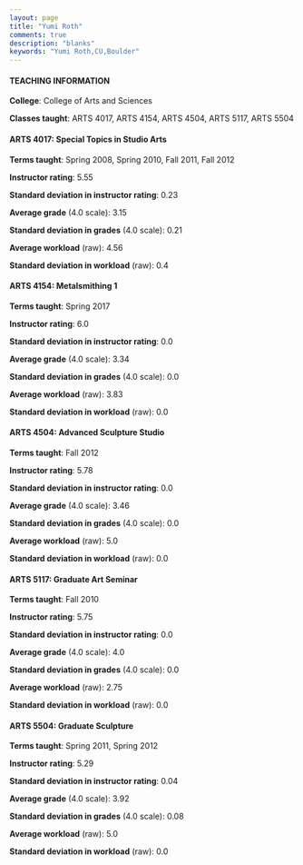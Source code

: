 ```yaml
---
layout: page
title: "Yumi Roth" 
comments: true
description: "blanks"
keywords: "Yumi Roth,CU,Boulder"
---
```

<head>
<script src="https://ajax.googleapis.com/ajax/libs/jquery/2.1.3/jquery.min.js"></script>
<script src="https://dl.dropboxusercontent.com/s/pc42nxpaw1ea4o9/highcharts.js?dl=0"></script>
<!-- <script src="../assets/js/highcharts.js"></script> -->
<style type="text/css">@font-face {
	font-family: "Bebas Neue";
	src: url(https://www.filehosting.org/file/details/544349/BebasNeue Regular.otf) format("opentype");
	}
	h1.Bebas { 
		font-family: "Bebas Neue", Verdana, Tahoma;
	}
</style>
</head>
	   
#### TEACHING INFORMATION

**College**: College of Arts and Sciences

**Classes taught**: ARTS 4017, ARTS 4154, ARTS 4504, ARTS 5117, ARTS 5504

#### ARTS 4017: Special Topics in Studio Arts

**Terms taught**: Spring 2008, Spring 2010, Fall 2011, Fall 2012

**Instructor rating**: 5.55

**Standard deviation in instructor rating**: 0.23

**Average grade** (4.0 scale): 3.15

**Standard deviation in grades** (4.0 scale): 0.21

**Average workload** (raw): 4.56

**Standard deviation in workload** (raw): 0.4

#### ARTS 4154: Metalsmithing 1

**Terms taught**: Spring 2017

**Instructor rating**: 6.0

**Standard deviation in instructor rating**: 0.0

**Average grade** (4.0 scale): 3.34

**Standard deviation in grades** (4.0 scale): 0.0

**Average workload** (raw): 3.83

**Standard deviation in workload** (raw): 0.0

#### ARTS 4504: Advanced Sculpture Studio

**Terms taught**: Fall 2012

**Instructor rating**: 5.78

**Standard deviation in instructor rating**: 0.0

**Average grade** (4.0 scale): 3.46

**Standard deviation in grades** (4.0 scale): 0.0

**Average workload** (raw): 5.0

**Standard deviation in workload** (raw): 0.0

#### ARTS 5117: Graduate Art Seminar

**Terms taught**: Fall 2010

**Instructor rating**: 5.75

**Standard deviation in instructor rating**: 0.0

**Average grade** (4.0 scale): 4.0

**Standard deviation in grades** (4.0 scale): 0.0

**Average workload** (raw): 2.75

**Standard deviation in workload** (raw): 0.0

#### ARTS 5504: Graduate Sculpture

**Terms taught**: Spring 2011, Spring 2012

**Instructor rating**: 5.29

**Standard deviation in instructor rating**: 0.04

**Average grade** (4.0 scale): 3.92

**Standard deviation in grades** (4.0 scale): 0.08

**Average workload** (raw): 5.0

**Standard deviation in workload** (raw): 0.0

